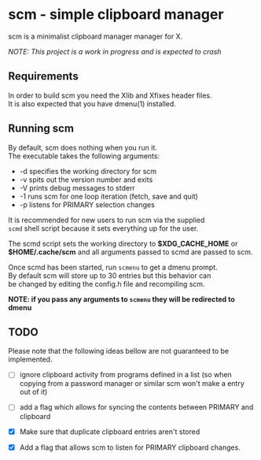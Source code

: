# scm - simple clipboard manager

scm is a minimalist clipboard manager manager for X.

*NOTE: This project is a work in progress and is expected to crash*

## Requirements
In order to build scm you need the Xlib and Xfixes header files.\
It is also expected that you have dmenu(1) installed.

## Running scm
By default, scm does nothing when you run it.\
The executable takes the following arguments:
-   -d specifies the working directory for scm
-   -v spits out the version number and exits
-   -V prints debug messages to stderr
-   -1 runs scm for one loop iteration (fetch, save and quit)
-   -p listens for PRIMARY selection changes

It is recommended for new users to run scm via the supplied\
`scmd` shell script because it sets everything up for the user.

The scmd script sets the working directory to **\$XDG_CACHE_HOME** or\
**\$HOME/.cache/scm** and all arguments passed to scmd are passed to scm.

Once scmd has been started, run `scmenu` to get a dmenu prompt.\
By default scm will store up to 30 entries but this behavior can\
be changed by editing the config.h file and recompiling scm.

**NOTE: if you pass any arguments to `scmenu` they will be redirected to dmenu**

## TODO
Please note that the following ideas bellow are not guaranteed to be implemented.
- [ ] ignore clipboard activity from programs defined in a list (so when copying from a password manager or similar scm won't make a entry out of it)
- [ ] add a flag which allows for syncing the contents between PRIMARY and clipboard
- [x] Make sure that duplicate clipboard entries aren't stored
- [x] Add a flag that allows scm to listen for PRIMARY clipboard changes.

